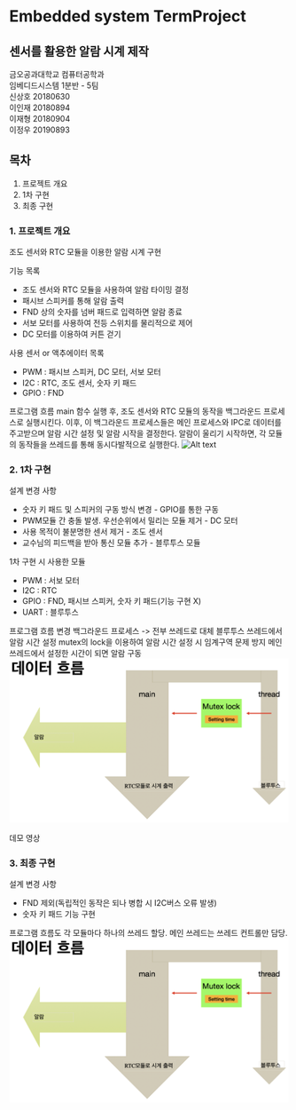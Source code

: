 # Embedded system TermProject
## 센서를 활용한 알람 시계 제작

금오공과대학교 컴퓨터공학과<br>
임베디드시스템 1분반 - 5팀<br>
신상호 20180630<br>
이인재 20180894<br>
이재형 20180904<br>
이정우 20190893<br>

## 목차
1. 프로젝트 개요
2. 1차 구현
3. 최종 구현


### 1. 프로젝트 개요
조도 센서와 RTC 모듈을 이용한 알람 시계 구현

기능 목록
- 조도 센서와 RTC 모듈을 사용하여 알람 타이밍 결정
- 패시브 스피커를 통해 알람 출력
- FND 상의 숫자를 넘버 패드로 입력하면 알람 종료
- 서보 모터를 사용하여 전등 스위치를 물리적으로 제어
- DC 모터를 이용하여 커튼 걷기

사용 센서 or 액추에이터 목록
- PWM : 패시브 스피커, DC 모터, 서보 모터
- I2C : RTC, 조도 센서, 숫자 키 패드
- GPIO : FND

프로그램 흐름
main 함수 실행 후, 조도 센서와 RTC 모듈의 동작을 백그라운드 프로세스로 실행시킨다.
이후, 이 백그라운드 프로세스들은 메인 프로세스와 IPC로 데이터를 주고받으며 알람 시간 설정 및 알람 시작을 결정한다.
알람이 울리기 시작하면, 각 모듈의 동작들을 쓰레드를 통해 동시다발적으로 실행한다.
![Alt text](<Screenshot 2023-12-21 at 2.42.48 PM.png>)

### 2. 1차 구현
설계 변경 사항
- 숫자 키 패드 및 스피커의 구동 방식 변경 - GPIO를 통한 구동
- PWM모듈 간 충돌 발생. 우선순위에서 밀리는 모듈 제거 - DC 모터
- 사용 목적이 불분명한 센서 제거 - 조도 센서
- 교수님의 피드백을 받아 통신 모듈 추가 - 블루투스 모듈

1차 구현 시 사용한 모듈
- PWM : 서보 모터
- I2C : RTC
- GPIO : FND, 패시브 스피커, 숫자 키 패드(기능 구현 X)
- UART : 블루투스

프로그램 흐름 변경
백그라운드 프로세스 -> 전부 쓰레드로 대체
블루투스 쓰레드에서 알람 시간 설정
mutex의 lock을 이용하여 알람 시간 설정 시 임계구역 문제 방지
메인 쓰레드에서 설정한 시간이 되면 알람 구동
![Alt text](image.png)

데모 영상

### 3. 최종 구현
설계 변경 사항
- FND 제외(독립적인 동작은 되나 병합 시 I2C버스 오류 발생)
- 숫자 키 패드 기능 구현

프로그램 흐름도
각 모듈마다 하나의 쓰레드 할당. 
메인 쓰레드는 쓰레드 컨트롤만 담당.
![Alt text](image.png)